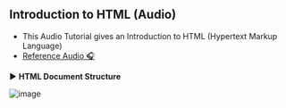 ## Introduction to HTML (Audio)

* This Audio Tutorial gives an Introduction to HTML (Hypertext Markup Language)
* [Reference Audio 🎧](https://drive.google.com/drive/folders/18-aT3jqBThoBZill64ynPMiVysPztXEQ?usp=sharing)

▶️ **HTML Document Structure**

![image](https://github.com/I-ArchanaDash/winter-of-contributing/blob/8fdf765d3b25559e173216983cb10439566475e0/Web_Development/FrontEnd/Introduction_to_Html/Audio/img.png)

